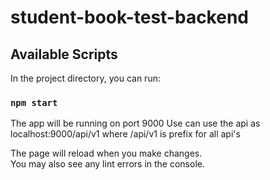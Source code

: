 # student-book-test-backend


## Available Scripts

In the project directory, you can run:

### `npm start`

The app will be running on port 9000
Use can use the api as localhost:9000/api/v1 where /api/v1 is prefix for all api's 

The page will reload when you make changes.\
You may also see any lint errors in the console.
